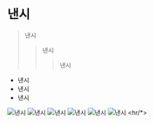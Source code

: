 # 낸시
> 낸시
>> 낸시
>>> 낸시
- 낸시
- 낸시
- 낸시

![낸시](http://cfile4.uf.tistory.com/image/2157C34D57B3143107172B)
![낸시](http://cfile5.uf.tistory.com/image/2713EC4557B3945027011F)
![낸시](https://ncache.ilbe.com/files/attach/new/20160828/4255758/1477885/8670678365/24bc6ec3edb9e41ddbc305d693c183c1.jpg)
![낸시](https://file2.instiz.net/data/file2/2016/09/13/0/7/3/073f94fbc1bc768a8aa449dbc2e8839f.gif)
![낸시](http://cfile25.uf.tistory.com/image/2562FE4E57B726D71B0277)
![낸시](http://cfile25.uf.tistory.com/image/2562FE4E57B726D71B0277)
<hr/*>
